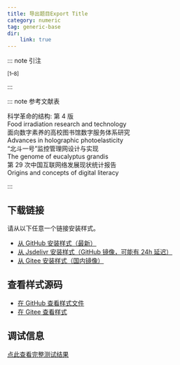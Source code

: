 ```yaml
--- 
title: 导出题目Export Title 
category: numeric 
tag: generic-base 
dir:
    link: true 
--- 
```


<!-- 此文件由脚本自动生成，请勿手动修改！ -->  

  

::: note 引注  

<sup>[1–8]</sup>  

:::  

::: note 参考文献表  

<div class="csl-bib-body maxoffset-40 second-field-align-flush hangingindent-false">
  <div class="csl-entry">
    <div class="csl-left-margin">科学革命的结构: 第 4 版</div></div>
  <div class="csl-entry">
    <div class="csl-left-margin">Food irradiation research and technology</div></div>
  <div class="csl-entry">
    <div class="csl-left-margin">面向数字素养的高校图书馆数字服务体系研究</div></div>
  <div class="csl-entry">
    <div class="csl-left-margin">Advances in holographic photoelasticity</div></div>
  <div class="csl-entry">
    <div class="csl-left-margin">“北斗一号”监控管理网设计与实现</div></div>
  <div class="csl-entry">
    <div class="csl-left-margin">The genome of eucalyptus grandis</div></div>
  <div class="csl-entry">
    <div class="csl-left-margin">第 29 次中国互联网络发展现状统计报告</div></div>
  <div class="csl-entry">
    <div class="csl-left-margin">Origins and concepts of digital literacy</div></div>
</div>  

:::  

<!-- more -->  


## 下载链接  

请从以下任意一个链接安装样式。 
- [从 GitHub 安装样式（最新）](https://github.com/zotero-cn/styles/./raw/main/src/export-title/export-title.csl)  
- [从 Jsdelivr 安装样式（GitHub 镜像，可能有 24h 延迟）](https://cdn.jsdelivr.net/gh/zotero-cn/styles@main/src/export-title/export-title.csl) 
- [从 Gitee 安装样式（国内镜像）](https://gitee.com/zotero-chinese/styles/./raw/main/src/export-title/export-title.csl) 

## 查看样式源码 

- [在 GitHub 查看样式文件](https://github.com/zotero-cn/styles/./tree/main/src/export-title/export-title.csl)  
- [在 Gitee 查看样式](https://gitee.com/zotero-chinese/styles/./tree/main/src/export-title/export-title.csl) 

## 调试信息 

[点此查看完整测试结果](./test.md) 

